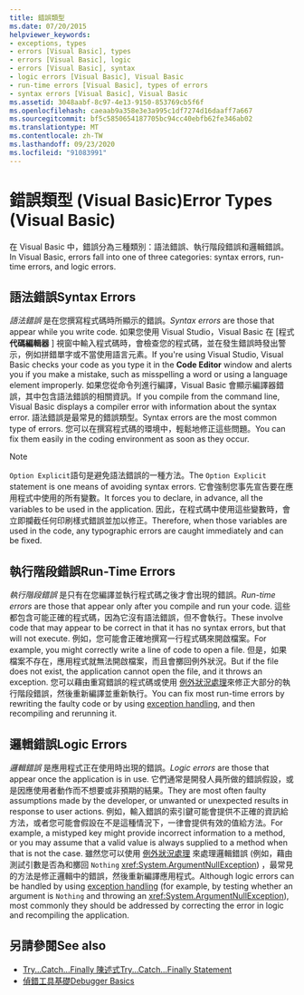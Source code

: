 ```yaml
---
title: 錯誤類型
ms.date: 07/20/2015
helpviewer_keywords:
- exceptions, types
- errors [Visual Basic], types
- errors [Visual Basic], logic
- errors [Visual Basic], syntax
- logic errors [Visual Basic], Visual Basic
- run-time errors [Visual Basic], types of errors
- syntax errors [Visual Basic], Visual Basic
ms.assetid: 3048aabf-8c97-4e13-9150-853769cb5f6f
ms.openlocfilehash: caeaab9a358e3e3a995c1df7274d16daaff7a667
ms.sourcegitcommit: bf5c5850654187705bc94cc40ebfb62fe346ab02
ms.translationtype: MT
ms.contentlocale: zh-TW
ms.lasthandoff: 09/23/2020
ms.locfileid: "91083991"
---
```

# <a name="error-types-visual-basic"></a><span data-ttu-id="c8572-102">錯誤類型 (Visual Basic)</span><span class="sxs-lookup"><span data-stu-id="c8572-102">Error Types (Visual Basic)</span></span>

<span data-ttu-id="c8572-103">在 Visual Basic 中，錯誤分為三種類別：語法錯誤、執行階段錯誤和邏輯錯誤。</span><span class="sxs-lookup"><span data-stu-id="c8572-103">In Visual Basic, errors fall into one of three categories: syntax errors, run-time errors, and logic errors.</span></span>

## <a name="syntax-errors"></a><span data-ttu-id="c8572-104">語法錯誤</span><span class="sxs-lookup"><span data-stu-id="c8572-104">Syntax Errors</span></span>

 <span data-ttu-id="c8572-105">*語法錯誤* 是在您撰寫程式碼時所顯示的錯誤。</span><span class="sxs-lookup"><span data-stu-id="c8572-105">*Syntax errors* are those that appear while you write code.</span></span> <span data-ttu-id="c8572-106">如果您使用 Visual Studio，Visual Basic 在 [程式 **代碼編輯器** ] 視窗中輸入程式碼時，會檢查您的程式碼，並在發生錯誤時發出警示，例如拼錯單字或不當使用語言元素。</span><span class="sxs-lookup"><span data-stu-id="c8572-106">If you're using Visual Studio, Visual Basic checks your code as you type it in the **Code Editor** window and alerts you if you make a mistake, such as misspelling a word or using a language element improperly.</span></span> <span data-ttu-id="c8572-107">如果您從命令列進行編譯，Visual Basic 會顯示編譯器錯誤，其中包含語法錯誤的相關資訊。</span><span class="sxs-lookup"><span data-stu-id="c8572-107">If you compile from the command line, Visual Basic displays a compiler error with information about the syntax error.</span></span> <span data-ttu-id="c8572-108">語法錯誤是最常見的錯誤類型。</span><span class="sxs-lookup"><span data-stu-id="c8572-108">Syntax errors are the most common type of errors.</span></span> <span data-ttu-id="c8572-109">您可以在撰寫程式碼的環境中，輕鬆地修正這些問題。</span><span class="sxs-lookup"><span data-stu-id="c8572-109">You can fix them easily in the coding environment as soon as they occur.</span></span>

> [!NOTE]
> <span data-ttu-id="c8572-110">`Option Explicit`語句是避免語法錯誤的一種方法。</span><span class="sxs-lookup"><span data-stu-id="c8572-110">The `Option Explicit` statement is one means of avoiding syntax errors.</span></span> <span data-ttu-id="c8572-111">它會強制您事先宣告要在應用程式中使用的所有變數。</span><span class="sxs-lookup"><span data-stu-id="c8572-111">It forces you to declare, in advance, all the variables to be used in the application.</span></span> <span data-ttu-id="c8572-112">因此，在程式碼中使用這些變數時，會立即攔截任何印刷樣式錯誤並加以修正。</span><span class="sxs-lookup"><span data-stu-id="c8572-112">Therefore, when those variables are used in the code, any typographic errors are caught immediately and can be fixed.</span></span>

## <a name="run-time-errors"></a><span data-ttu-id="c8572-113">執行階段錯誤</span><span class="sxs-lookup"><span data-stu-id="c8572-113">Run-Time Errors</span></span>

 <span data-ttu-id="c8572-114">*執行階段錯誤* 是只有在您編譯並執行程式碼之後才會出現的錯誤。</span><span class="sxs-lookup"><span data-stu-id="c8572-114">*Run-time errors* are those that appear only after you compile and run your code.</span></span> <span data-ttu-id="c8572-115">這些都包含可能正確的程式碼，因為它沒有語法錯誤，但不會執行。</span><span class="sxs-lookup"><span data-stu-id="c8572-115">These involve code that may appear to be correct in that it has no syntax errors, but that will not execute.</span></span> <span data-ttu-id="c8572-116">例如，您可能會正確地撰寫一行程式碼來開啟檔案。</span><span class="sxs-lookup"><span data-stu-id="c8572-116">For example, you might correctly write a line of code to open a file.</span></span> <span data-ttu-id="c8572-117">但是，如果檔案不存在，應用程式就無法開啟檔案，而且會擲回例外狀況。</span><span class="sxs-lookup"><span data-stu-id="c8572-117">But if the file does not exist, the application cannot open the file, and it throws an exception.</span></span> <span data-ttu-id="c8572-118">您可以藉由重寫錯誤的程式碼或使用 [例外狀況處理](../../language-reference/statements/try-catch-finally-statement.md)來修正大部分的執行階段錯誤，然後重新編譯並重新執行。</span><span class="sxs-lookup"><span data-stu-id="c8572-118">You can fix most run-time errors by rewriting the faulty code or by using [exception handling](../../language-reference/statements/try-catch-finally-statement.md), and then recompiling and rerunning it.</span></span>
  
## <a name="logic-errors"></a><span data-ttu-id="c8572-119">邏輯錯誤</span><span class="sxs-lookup"><span data-stu-id="c8572-119">Logic Errors</span></span>

 <span data-ttu-id="c8572-120">*邏輯錯誤* 是應用程式正在使用時出現的錯誤。</span><span class="sxs-lookup"><span data-stu-id="c8572-120">*Logic errors* are those that appear once the application is in use.</span></span> <span data-ttu-id="c8572-121">它們通常是開發人員所做的錯誤假設，或是因應使用者動作而不想要或非預期的結果。</span><span class="sxs-lookup"><span data-stu-id="c8572-121">They are most often faulty assumptions made by the developer, or unwanted or unexpected results in response to user actions.</span></span> <span data-ttu-id="c8572-122">例如，輸入錯誤的索引鍵可能會提供不正確的資訊給方法，或者您可能會假設在不是這種情況下，一律會提供有效的值給方法。</span><span class="sxs-lookup"><span data-stu-id="c8572-122">For example, a mistyped key might provide incorrect information to a method, or you may assume that a valid value is always supplied to a method when that is not the case.</span></span> <span data-ttu-id="c8572-123">雖然您可以使用 [例外狀況處理](../../language-reference/statements/try-catch-finally-statement.md) 來處理邏輯錯誤 (例如，藉由測試引數是否為和擲回 `Nothing` <xref:System.ArgumentNullException>) ，最常見的方法是修正邏輯中的錯誤，然後重新編譯應用程式。</span><span class="sxs-lookup"><span data-stu-id="c8572-123">Although logic errors can be handled by using [exception handling](../../language-reference/statements/try-catch-finally-statement.md) (for example, by testing whether an argument is `Nothing` and throwing an <xref:System.ArgumentNullException>), most commonly they should be addressed by correcting the error in logic and recompiling the application.</span></span>

## <a name="see-also"></a><span data-ttu-id="c8572-124">另請參閱</span><span class="sxs-lookup"><span data-stu-id="c8572-124">See also</span></span>

- [<span data-ttu-id="c8572-125">Try...Catch...Finally 陳述式</span><span class="sxs-lookup"><span data-stu-id="c8572-125">Try...Catch...Finally Statement</span></span>](../../language-reference/statements/try-catch-finally-statement.md)
- [<span data-ttu-id="c8572-126">偵錯工具基礎</span><span class="sxs-lookup"><span data-stu-id="c8572-126">Debugger Basics</span></span>](/visualstudio/debugger/debugger-feature-tour)
